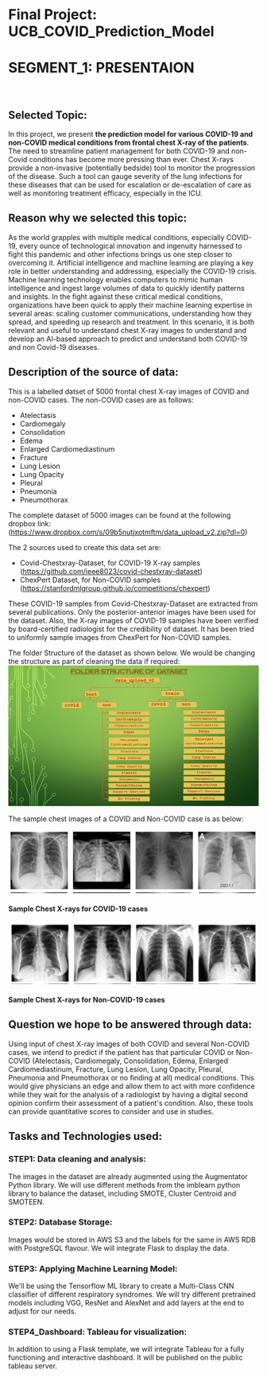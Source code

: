 # Final Project: UCB_COVID_Prediction_Model

# SEGMENT_1: PRESENTAION
             

## Selected Topic:                                        
In this project, we present **the prediction model for various COVID-19 and non-COVID medical conditions from frontal chest X-ray of the patients**. The need to streamline patient management for both COVID-19 and non-Covid conditions has become more pressing than ever. Chest X-rays provide a non-invasive (potentially bedside) tool to monitor the progression of the disease. Such a tool can gauge severity of the lung infections for these diseases that can be used for escalation or de-escalation of care as well as monitoring treatment efficacy, especially in the ICU. 
 
## Reason why we selected this topic:                   
As the world grapples with multiple medical conditions, especially COVID-19, every ounce of technological innovation and ingenuity harnessed to fight this pandemic and other infections brings us one step closer to overcoming it. Artificial intelligence and machine learning are playing a key role in better understanding and addressing, especially the COVID-19 crisis. Machine learning technology enables computers to mimic human intelligence and ingest large volumes of data to quickly identify patterns and insights.
In the fight against these critical medical conditions, organizations have been quick to apply their machine learning expertise in several areas: scaling customer communications, understanding how they spread, and speeding up research and treatment. In this scenario, it is both relevant and useful to understand chest X-ray images to understand and develop an AI-based approach to predict and understand both COVID-19 and non Covid-19 diseases.
 
## Description of the source of data:
This is a labelled datset of 5000 frontal chest X-ray images of COVID and non-COVID cases. The non-COVID cases are as follows: 
 * Atelectasis
 * Cardiomegaly
 * Consolidation 
 * Edema
 * Enlarged Cardiomediastinum
 * Fracture
 * Lung Lesion
 * Lung Opacity
 * Pleural
 * Pneumonia
 * Pneumothorax
 
The complete dataset of 5000 images can be found at the following dropbox link: (https://www.dropbox.com/s/09b5nutjxotmftm/data_upload_v2.zip?dl=0)

The 2 sources used to create this data set are:
* Covid-Chestxray-Dataset, for COVID-19 X-ray samples
	(https://github.com/ieee8023/covid-chestxray-dataset)
* ChexPert Dataset, for Non-COVID samples
	(https://stanfordmlgroup.github.io/competitions/chexpert)
	
These COVID-19 samples from Covid-Chestxray-Dataset are extracted from several publications. Only the posterior-anterior images have been used for the dataset. Also, the X-ray images of COVID-19 samples have been verified by board-certified radiologist for the credibility of dataset. It has been tried to uniformly sample images from ChexPert for Non-COVID samples.

The folder Structure of the dataset as shown below. We would be changing the structure as part of cleaning the data if required:
![Folder_Structure_Of_Dataset](/Folder_Structure_Of_Dataset.png)

The sample chest images of a COVID and Non-COVID case is as below:

![Sample_covid_19_cases](/Sample_covid_19_cases.png)

#### Sample Chest X-rays for COVID-19 cases

![Sample_non_covid_19_cases](/Sample_non_covid_19_cases.png)

#### Sample Chest X-rays for Non-COVID-19 cases

## Question we hope to be answered through data:	
Using input of chest X-ray images of both COVID and several Non-COVID cases, we intend to predict if the patient has that particular COVID or Non-COVID (Atelectasis, Cardiomegaly, Consolidation, Edema, Enlarged Cardiomediastinum, Fracture, Lung Lesion, Lung Opacity, Pleural, Pneumonia and Pneumothorax or no finding at all) medical conditions.
This would give physicians an edge and allow them to act with more confidence while they wait for the analysis of a radiologist by having a digital second opinion confirm their assessment of a patient's condition. Also, these tools can provide quantitative scores to consider and use in studies.
 
## Tasks and Technologies used:
### **STEP1: Data cleaning and analysis:**
The images in the dataset are already augmented using the Augmentator Python library. We will use different methods from the imblearn python library to balance the dataset, including SMOTE, Cluster Centroid and SMOTEEN. 

### **STEP2: Database Storage:**
Images would be stored in AWS S3 and the labels for the same in AWS RDB with PostgreSQL flavour. We will integrate Flask to display the data.
 
### **STEP3: Applying Machine Learning Model:**
We'll be using the Tensorflow ML library to create a Multi-Class CNN classifier of different respiratory syndromes. We will try different pretrained models including VGG, ResNet and AlexNet and add layers at the end to adjust for our needs.
 
### **STEP4_Dashboard: Tableau for visualization:**
In addition to using a Flask template, we will integrate Tableau for a fully functioning and interactive dashboard. It will be published on the public tableau server.
 

